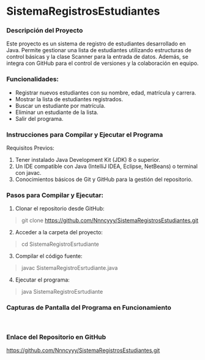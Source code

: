 # SistemaRegistrosEstudiantes
### Descripción del Proyecto

Este proyecto es un sistema de registro de estudiantes desarrollado en Java. Permite gestionar una lista de estudiantes utilizando estructuras de control básicas y la clase Scanner para la entrada de datos. Además, se integra con GitHub para el control de versiones y la colaboración en equipo.

### Funcionalidades:
- Registrar nuevos estudiantes con su nombre, edad, matrícula y carrera.
- Mostrar la lista de estudiantes registrados.
- Buscar un estudiante por matrícula.
- Eliminar un estudiante de la lista.
- Salir del programa.

### Instrucciones para Compilar y Ejecutar el Programa
Requisitos Previos:
1. Tener instalado Java Development Kit (JDK) 8 o superior.
2. Un IDE compatible con Java (IntelliJ IDEA, Eclipse, NetBeans) o terminal con javac.
3. Conocimientos básicos de Git y GitHub para la gestión del repositorio.

### Pasos para Compilar y Ejecutar:
1. Clonar el repositorio desde GitHub:
> git clone https://github.com/Nnncyyy/SistemaRegistrosEstudiantes.git

2. Acceder a la carpeta del proyecto:
> cd SistemaRegistroEsrtudiante

3. Compilar el código fuente:
> javac SistemaRegistroEsrtudiante.java

4. Ejecutar el programa:
> java SistemaRegistroEsrtudiante

### Capturas de Pantalla del Programa en Funcionamiento
<br>
<img scr="/capturas/Imagen1.png"/>
<br>
<img scr="/capturas/Imagen2.png"/>
<br>
<img scr="capturas/Imagen1.png"/>

### Enlace del Repositorio en GitHub
https://github.com/Nnncyyy/SistemaRegistrosEstudiantes.git

